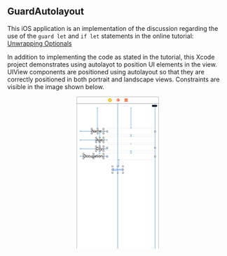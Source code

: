 ## GuardAutolayout

This iOS application is an implementation of the discussion regarding the use of the `guard let` and `if let` statements in the online tutorial: [Unwrapping Optionals](https://medium.com/@mimicatcodes/unwrapping-optional-values-in-swift-3-0-guard-let-vs-if-let-40a0b05f9e69)

In addition to implementing the code as stated in the tutorial, this Xcode project demonstrates using autolayot to position UI elements in the view. UIView components are positioned using autolayout so that they are correctly positioned in both portrait and landscape views. Constraints are visible in the image shown below.

<p align="center">
  <img src="/images/Autolayout.png" alt="autolayout constraints" /> 
</p>